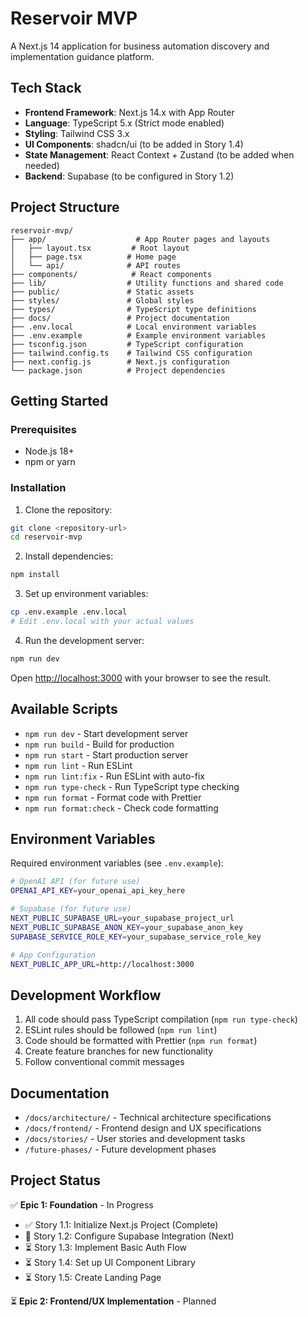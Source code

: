 # Reservoir MVP

A Next.js 14 application for business automation discovery and implementation guidance platform.

## Tech Stack

- **Frontend Framework**: Next.js 14.x with App Router
- **Language**: TypeScript 5.x (Strict mode enabled)
- **Styling**: Tailwind CSS 3.x
- **UI Components**: shadcn/ui (to be added in Story 1.4)
- **State Management**: React Context + Zustand (to be added when needed)
- **Backend**: Supabase (to be configured in Story 1.2)

## Project Structure

```
reservoir-mvp/
├── app/                    # App Router pages and layouts
│   ├── layout.tsx         # Root layout
│   ├── page.tsx          # Home page
│   └── api/              # API routes
├── components/            # React components
├── lib/                  # Utility functions and shared code
├── public/               # Static assets
├── styles/               # Global styles
├── types/                # TypeScript type definitions
├── docs/                 # Project documentation
├── .env.local            # Local environment variables
├── .env.example          # Example environment variables
├── tsconfig.json         # TypeScript configuration
├── tailwind.config.ts    # Tailwind CSS configuration
├── next.config.js        # Next.js configuration
└── package.json          # Project dependencies
```

## Getting Started

### Prerequisites

- Node.js 18+ 
- npm or yarn

### Installation

1. Clone the repository:
```bash
git clone <repository-url>
cd reservoir-mvp
```

2. Install dependencies:
```bash
npm install
```

3. Set up environment variables:
```bash
cp .env.example .env.local
# Edit .env.local with your actual values
```

4. Run the development server:
```bash
npm run dev
```

Open [http://localhost:3000](http://localhost:3000) with your browser to see the result.

## Available Scripts

- `npm run dev` - Start development server
- `npm run build` - Build for production
- `npm run start` - Start production server
- `npm run lint` - Run ESLint
- `npm run lint:fix` - Run ESLint with auto-fix
- `npm run type-check` - Run TypeScript type checking
- `npm run format` - Format code with Prettier
- `npm run format:check` - Check code formatting

## Environment Variables

Required environment variables (see `.env.example`):

```bash
# OpenAI API (for future use)
OPENAI_API_KEY=your_openai_api_key_here

# Supabase (for future use)
NEXT_PUBLIC_SUPABASE_URL=your_supabase_project_url
NEXT_PUBLIC_SUPABASE_ANON_KEY=your_supabase_anon_key
SUPABASE_SERVICE_ROLE_KEY=your_supabase_service_role_key

# App Configuration
NEXT_PUBLIC_APP_URL=http://localhost:3000
```

## Development Workflow

1. All code should pass TypeScript compilation (`npm run type-check`)
2. ESLint rules should be followed (`npm run lint`)
3. Code should be formatted with Prettier (`npm run format`)
4. Create feature branches for new functionality
5. Follow conventional commit messages

## Documentation

- `/docs/architecture/` - Technical architecture specifications
- `/docs/frontend/` - Frontend design and UX specifications  
- `/docs/stories/` - User stories and development tasks
- `/future-phases/` - Future development phases

## Project Status

✅ **Epic 1: Foundation** - In Progress
- ✅ Story 1.1: Initialize Next.js Project (Complete)
- 🔄 Story 1.2: Configure Supabase Integration (Next)
- ⏳ Story 1.3: Implement Basic Auth Flow
- ⏳ Story 1.4: Set up UI Component Library  
- ⏳ Story 1.5: Create Landing Page

⏳ **Epic 2: Frontend/UX Implementation** - Planned
